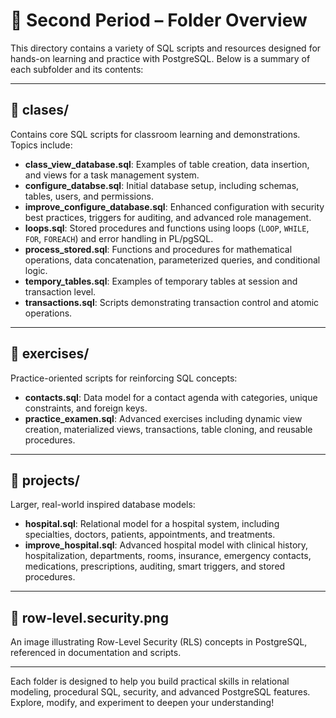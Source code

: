 # 📁 Second Period – Folder Overview

This directory contains a variety of SQL scripts and resources designed for hands-on learning and practice with PostgreSQL. Below is a summary of each subfolder and its contents:

---

## 📂 clases/

Contains core SQL scripts for classroom learning and demonstrations. Topics include:

- **class_view_database.sql**: Examples of table creation, data insertion, and views for a task management system.
- **configure_databse.sql**: Initial database setup, including schemas, tables, users, and permissions.
- **improve_configure_database.sql**: Enhanced configuration with security best practices, triggers for auditing, and advanced role management.
- **loops.sql**: Stored procedures and functions using loops (`LOOP`, `WHILE`, `FOR`, `FOREACH`) and error handling in PL/pgSQL.
- **process_stored.sql**: Functions and procedures for mathematical operations, data concatenation, parameterized queries, and conditional logic.
- **tempory_tables.sql**: Examples of temporary tables at session and transaction level.
- **transactions.sql**: Scripts demonstrating transaction control and atomic operations.

---

## 📂 exercises/

Practice-oriented scripts for reinforcing SQL concepts:

- **contacts.sql**: Data model for a contact agenda with categories, unique constraints, and foreign keys.
- **practice_examen.sql**: Advanced exercises including dynamic view creation, materialized views, transactions, table cloning, and reusable procedures.

---

## 📂 projects/

Larger, real-world inspired database models:

- **hospital.sql**: Relational model for a hospital system, including specialties, doctors, patients, appointments, and treatments.
- **improve_hospital.sql**: Advanced hospital model with clinical history, hospitalization, departments, rooms, insurance, emergency contacts, medications, prescriptions, auditing, smart triggers, and stored procedures.

---

## 📂 row-level.security.png

An image illustrating Row-Level Security (RLS) concepts in PostgreSQL, referenced in documentation and scripts.

---

Each folder is designed to help you build practical skills in relational modeling, procedural SQL, security, and advanced PostgreSQL features. Explore, modify, and experiment to deepen your understanding!